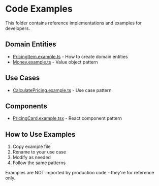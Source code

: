 # Code Examples

This folder contains reference implementations and examples for developers.

## Domain Entities
- [PricingItem.example.ts](./domain-entities/PricingItem.example.ts) - How to create domain entities
- [Money.example.ts](./domain-entities/Money.example.ts) - Value object pattern

## Use Cases
- [CalculatePricing.example.ts](./use-cases/CalculatePricing.example.ts) - Use case pattern

## Components
- [PricingCard.example.tsx](./components/PricingCard.example.tsx) - React component pattern

## How to Use Examples

1. Copy example file
2. Rename to your use case
3. Modify as needed
4. Follow the same patterns

Examples are NOT imported by production code - they're for reference only.
